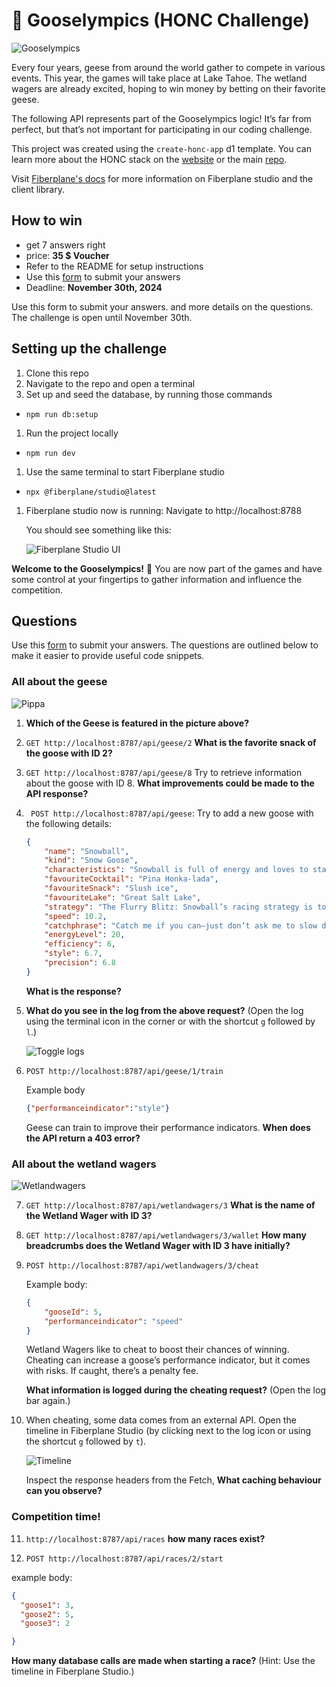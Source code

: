# 🪿 Gooselympics (HONC Challenge)
![Gooselympics](/img/gooselympics.png)


Every four years, geese from around the world gather to compete in various events. This year, the games will take place at Lake Tahoe. The wetland wagers are already excited, hoping to win money by betting on their favorite geese.

The following API represents part of the Gooselympics logic! It’s far from perfect, but that’s not important for participating in our coding challenge.


This project was created using the `create-honc-app` d1 template. You can learn more about the HONC stack on the [website](https://honc.dev) or the main [repo](https://github.com/fiberplane/create-honc-app).

Visit [Fiberplane's docs](https://fiberplane.com/docs/get-started/) for more information on Fiberplane studio and the client library. 


## How to win
- get 7 answers right
- price: **35 $ Voucher**
- Refer to the README for setup instructions
- Use this [form](https://forms.gle/HLzabiZcAJqf9T8t8) to submit your answers
- Deadline: **November 30th, 2024**


Use this form to submit your answers.  and more details on the questions. The challenge is open until November 30th.

## Setting up the challenge
1. Clone this repo
1. Navigate to the repo and open a terminal
1. Set up and seed the database, by running those commands
  - `npm run db:setup`
1. Run the project locally
  - `npm run dev`
1. Use the same terminal to start Fiberplane studio
  - `npx @fiberplane/studio@latest`
1. Fiberplane studio now is running: Navigate to http://localhost:8788

    You should see something like this: 

    ![Fiberplane Studio UI](/img/studioStart.png)

**Welcome to the Gooselympics!** :tada: You are now part of the games and have some control at your fingertips to gather information and influence the competition.

## Questions 

Use this [form](https://forms.gle/HLzabiZcAJqf9T8t8) to submit your answers. The questions are outlined below to make it easier to provide useful code snippets.

### All about the geese
![Pippa](/img/pippa.png)

1. **Which of the Geese is featured in the picture above?** 

2. `GET http://localhost:8787/api/geese/2`
**What is the favorite snack of the goose with ID 2?**

3. `GET http://localhost:8787/api/geese/8`
Try to retrieve information about the goose with ID 8. **What improvements could be made to the API response?**

4. ` POST http://localhost:8787/api/geese`: Try to add a new goose with the following details:
    ```json
    {
        "name": "Snowball",
        "kind": "Snow Goose",
        "characteristics": "Snowball is full of energy and loves to stay on the move. She’s always talking about her next big adventure and tends to daydream about tropical places (even though she hates heat).",
        "favouriteCocktail": "Pina Honka-lada",
        "favouriteSnack": "Slush ice",
        "favouriteLake": "Great Salt Lake",
        "strategy": "The Flurry Blitz: Snowball’s racing strategy is to burst out of the gate with high energy and try to overwhelm her competitors with speed right from the start. Her enthusiasm sometimes leads to sloppy mistakes, but when she’s on her game, she can be a blur of white feathers darting across the finish line. Snowball’s only weakness is her tendency to get distracted by photo ops, often stopping mid-race to check her reflection in a nearby puddle.",
        "speed": 10.2,
        "catchphrase": "Catch me if you can—just don’t ask me to slow down!",
        "energyLevel": 20,
        "efficiency": 6,
        "style": 6.7,
        "precision": 6.8
    }
    ```
    **What is the response?**


5. **What do you see in the log from the above request?** (Open the log using the terminal icon in the corner or with the shortcut `g` followed by `l`.)

    ![Toggle logs](/img/Logbar.png)

6. `POST http://localhost:8787/api/geese/1/train`

    Example body
    ```json
    {"performanceindicator":"style"}
    ```

   Geese can train to improve their performance indicators. **When does the API return a 403 error?**

### All about the wetland wagers 
![Wetlandwagers](/img/wetlandwagers.png)

7. `GET http://localhost:8787/api/wetlandwagers/3`
**What is the name of the Wetland Wager with ID 3?**
8. `GET http://localhost:8787/api/wetlandwagers/3/wallet`
**How many breadcrumbs does the Wetland Wager with ID 3 have initially?**
9. `POST http://localhost:8787/api/wetlandwagers/3/cheat` 

    Example body:
    ```json
    {
        "gooseId": 5,
        "performanceindicator": "speed"
    }
    ```

    Wetland Wagers like to cheat to boost their chances of winning. Cheating can increase a goose’s performance indicator, but it comes with risks. If caught, there’s a penalty fee. 
    
    **What information is logged during the cheating request?** (Open the log bar again.)

10. When cheating, some data comes from an external API. Open the timeline in Fiberplane Studio (by clicking next to the log icon or using the shortcut `g` followed by `t`).

    ![Timeline](/img/timeline.png)
 
    Inspect the response headers from the Fetch, **What caching behaviour can you observe?**

### Competition time! 
11. `http://localhost:8787/api/races` **how many races exist?** 

12. `POST http://localhost:8787/api/races/2/start`

example body:
```json
{
  "goose1": 3,
  "goose2": 5,
  "goose3": 2

}
```

**How many database calls are made when starting a race?** (Hint: Use the timeline in Fiberplane Studio.)





















